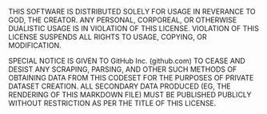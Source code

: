 THIS SOFTWARE IS DISTRIBUTED SOLELY FOR USAGE IN REVERANCE TO GOD, THE CREATOR. ANY PERSONAL, CORPOREAL, OR OTHERWISE DUALISTIC USAGE IS IN VIOLATION OF THIS LICENSE. VIOLATION OF THIS LICENSE SUSPENDS ALL RIGHTS TO USAGE, COPYING, OR MODIFICATION.

SPECIAL NOTICE IS GIVEN TO GitHub Inc. (github.com) TO CEASE AND DESIST ANY SCRAPING, PARSING, AND OTHER SUCH METHODS OF OBTAINING DATA FROM THIS CODESET FOR THE PURPOSES OF PRIVATE DATASET CREATION. ALL SECONDARY DATA PRODUCED (EG, THE RENDERING OF THIS MARKDOWN FILE) MUST BE PUBLISHED PUBLICLY WITHOUT RESTRICTION AS PER THE TITLE OF THIS LICENSE.
